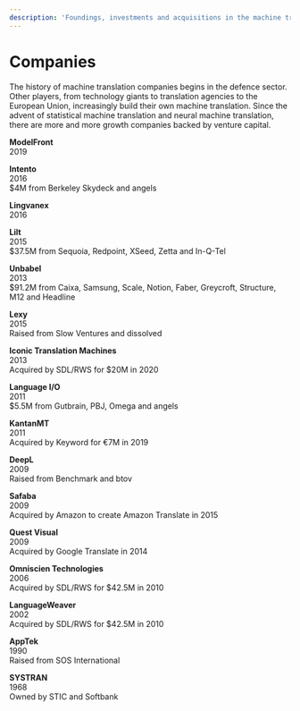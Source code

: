 ```yaml
---
description: 'Foundings, investments and acquisitions in the machine translation space'
---
```


# Companies

The history of machine translation companies begins in the defence sector.  Other players, from technology giants to translation agencies to the European Union, increasingly build their own machine translation.  Since the advent of statistical machine translation and neural machine translation, there are more and more growth companies backed by venture capital.

**ModelFront**  
2019

**Intento**  
2016  
$4M from Berkeley Skydeck and angels

**Lingvanex**  
2016

**Lilt**  
2015  
$37.5M from Sequoia, Redpoint, XSeed, Zetta and In-Q-Tel

**Unbabel**  
2013  
$91.2M from Caixa, Samsung, Scale, Notion, Faber, Greycroft, Structure, M12 and Headline

**Lexy**  
2015  
Raised from Slow Ventures and dissolved

**Iconic Translation Machines**  
2013  
Acquired by SDL/RWS for $20M in 2020

**Language I/O**  
2011  
$5.5M from Gutbrain, PBJ, Omega and angels

**KantanMT**  
2011  
Acquired by Keyword for €7M in 2019

**DeepL**  
2009  
Raised from Benchmark and btov

**Safaba**  
2009  
Acquired by Amazon to create Amazon Translate in 2015

**Quest Visual**  
2009  
Acquired by Google Translate in 2014

**Omniscien Technologies**  
2006  
Acquired by SDL/RWS for $42.5M in 2010

**LanguageWeaver**  
2002  
Acquired by SDL/RWS for $42.5M in 2010

**AppTek**  
1990  
Raised from SOS International

**SYSTRAN**  
1968  
Owned by STIC and Softbank

